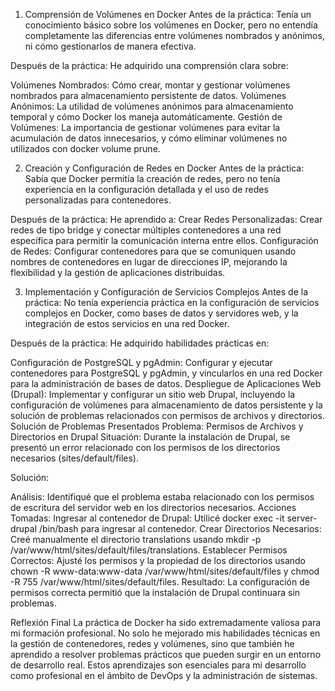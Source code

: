 1. Comprensión de Volúmenes en Docker
Antes de la práctica: Tenía un conocimiento básico sobre los volúmenes en Docker, pero no entendía completamente las diferencias entre volúmenes nombrados y anónimos, ni cómo gestionarlos de manera efectiva.

Después de la práctica: He adquirido una comprensión clara sobre:

Volúmenes Nombrados: Cómo crear, montar y gestionar volúmenes nombrados para almacenamiento persistente de datos.
Volúmenes Anónimos: La utilidad de volúmenes anónimos para almacenamiento temporal y cómo Docker los maneja automáticamente.
Gestión de Volúmenes: La importancia de gestionar volúmenes para evitar la acumulación de datos innecesarios, y cómo eliminar volúmenes no utilizados con docker volume prune.

2. Creación y Configuración de Redes en Docker
Antes de la práctica: Sabía que Docker permitía la creación de redes, pero no tenía experiencia en la configuración detallada y el uso de redes personalizadas para contenedores.

Después de la práctica:
He aprendido a: Crear Redes Personalizadas: Crear redes de tipo bridge y conectar múltiples contenedores a una red específica para permitir la comunicación interna entre ellos.
Configuración de Redes: Configurar contenedores para que se comuniquen usando nombres de contenedores en lugar de direcciones IP, mejorando la flexibilidad y la gestión de aplicaciones distribuidas.

3. Implementación y Configuración de Servicios Complejos
Antes de la práctica: No tenía experiencia práctica en la configuración de servicios complejos en Docker, como bases de datos y servidores web, y la integración de estos servicios en una red Docker.

Después de la práctica: 
He adquirido habilidades prácticas en:

Configuración de PostgreSQL y pgAdmin: Configurar y ejecutar contenedores para PostgreSQL y pgAdmin, y vincularlos en una red Docker para la administración de bases de datos.
Despliegue de Aplicaciones Web (Drupal): Implementar y configurar un sitio web Drupal, incluyendo la configuración de volúmenes para almacenamiento de datos persistente y la solución de problemas relacionados con permisos de archivos y directorios.
Solución de Problemas Presentados
Problema: Permisos de Archivos y Directorios en Drupal
Situación:
Durante la instalación de Drupal, se presentó un error relacionado con los permisos de los directorios necesarios (sites/default/files).

Solución:

Análisis: Identifiqué que el problema estaba relacionado con los permisos de escritura del servidor web en los directorios necesarios.
Acciones Tomadas:
Ingresar al contenedor de Drupal: Utilicé docker exec -it server-drupal /bin/bash para ingresar al contenedor.
Crear Directorios Necesarios: Creé manualmente el directorio translations usando mkdir -p /var/www/html/sites/default/files/translations.
Establecer Permisos Correctos: Ajusté los permisos y la propiedad de los directorios usando chown -R www-data:www-data /var/www/html/sites/default/files y chmod -R 755 /var/www/html/sites/default/files.
Resultado: La configuración de permisos correcta permitió que la instalación de Drupal continuara sin problemas.

Reflexión Final
La práctica de Docker ha sido extremadamente valiosa para mi formación profesional. No solo he mejorado mis habilidades técnicas en la gestión de contenedores, redes y volúmenes, sino que también he aprendido a resolver problemas prácticos que pueden surgir en un entorno de desarrollo real. Estos aprendizajes son esenciales para mi desarrollo como profesional en el ámbito de DevOps y la administración de sistemas.
